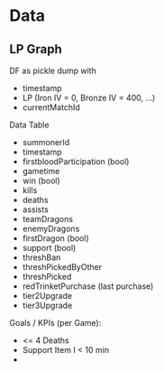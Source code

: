 # Data

## LP Graph

DF as pickle dump with
- timestamp
- LP (Iron IV = 0, Bronze IV = 400, ...)
- currentMatchId
  
Data Table
- summonerId
- timestamp
- firstbloodParticipation (bool)
- gametime
- win (bool)
- kills
- deaths
- assists
- teamDragons
- enemyDragons
- firstDragon (bool)
- support (bool)
- threshBan
- threshPickedByOther
- threshPicked
- redTrinketPurchase (last purchase)
- tier2Upgrade
- tier3Upgrade

Goals / KPIs (per Game):
- <= 4 Deaths
- Support Item I < 10 min
- 
